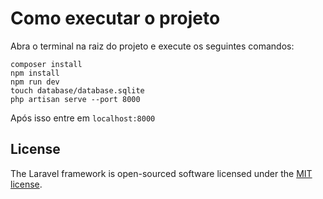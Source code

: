 # Como executar o projeto

Abra o terminal na raiz do projeto e execute os seguintes comandos:

    composer install
    npm install
    npm run dev
    touch database/database.sqlite
    php artisan serve --port 8000

Após isso entre em <code>localhost:8000</code>


## License

The Laravel framework is open-sourced software licensed under the [MIT license](https://opensource.org/licenses/MIT).
